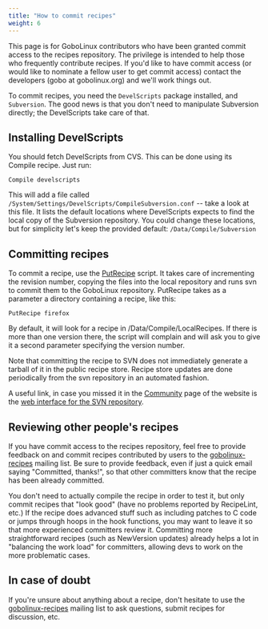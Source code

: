 ```yaml
---
title: "How to commit recipes"
weight: 6
---
```


This page is for GoboLinux contributors who have been granted commit
access to the recipes repository. The privilege is intended to help
those who frequently contribute recipes. If you'd like to have commit
access (or would like to nominate a fellow user to get commit access)
contact the developers (gobo at gobolinux.org) and we'll work things
out.

To commit recipes, you need the `DevelScripts`
package installed, and `Subversion`. The good
news is that you don't need to manipulate Subversion directly; the
DevelScripts take care of that.

## Installing DevelScripts

You should fetch DevelScripts from CVS. This can be done using its
Compile recipe. Just run:

    Compile develscripts

This will add a file called
`/System/Settings/DevelScripts/CompileSubversion.conf` -- take a look at
this file. It lists the default locations where DevelScripts expects to
find the local copy of the Subversion repository. You could change these
locations, but for simplicity let's keep the provided default:
`/Data/Compile/Subversion`

## Committing recipes

To commit a recipe, use the [PutRecipe](/Commands/PutRecipe) script. It
takes care of incrementing the revision number, copying the files into
the local repository and runs svn to commit them to the GoboLinux
repository. PutRecipe takes as a parameter a directory containing a
recipe, like this:

    PutRecipe firefox

By default, it will look for a recipe in /Data/Compile/LocalRecipes. If
there is more than one version there, the script will complain and will
ask you to give it a second parameter specifying the version number.

Note that committing the recipe to SVN does not immediately generate a
tarball of it in the public recipe store. Recipe store updates are done
periodically from the svn repository in an automated fashion.

A useful link, in case you missed it in the
[Community](http://gobolinux.org/?page=community) page of the website is
the [web interface for the SVN
repository](http://gobolinux.org/websvn/).

## Reviewing other people's recipes

If you have commit access to the recipes repository, feel free to
provide feedback on and commit recipes contributed by users to the
[gobolinux-recipes](http://lists.gobolinux.org/mailman/listinfo/gobolinux-recipes/)
mailing list. Be sure to provide feedback, even if just a quick email
saying "Committed, thanks!", so that other committers know that the
recipe has been already committed.

You don't need to actually compile the recipe in order to test it, but
only commit recipes that "look good" (have no problems reported by
RecipeLint, etc.) If the recipe does advanced stuff such as including
patches to C code or jumps through hoops in the hook functions, you may
want to leave it so that more experienced committers review it.
Committing more straightforward recipes (such as NewVersion updates)
already helps a lot in "balancing the work load" for committers,
allowing devs to work on the more problematic cases.

## In case of doubt

If you're unsure about anything about a recipe, don't hesitate to use
the
[gobolinux-recipes](http://lists.gobolinux.org/mailman/listinfo/gobolinux-recipes/)
mailing list to ask questions, submit recipes for discussion, etc.
